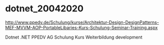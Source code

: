 # dotnet_20042020

http://www.ppedv.de/Schulung/kurse/Architektur-Design-DesignPatterns-MEF-MVVM-AOP-PortableLibaries-Kurs-Schulung-Seminar-Training.aspx

Dotnet .NET PPEDV AG Schulung Kurs Weiterbildung development

